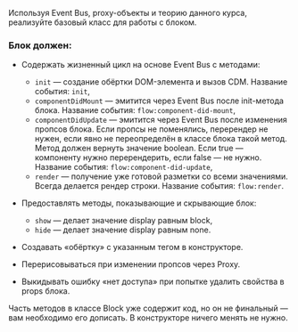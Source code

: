 Используя Event Bus, proxy-объекты и теорию данного курса, реализуйте базовый класс для работы с блоком.

### Блок должен:

* Содержать жизненный цикл на основе Event Bus с методами:
  * `init` — создание обёртки DOM-элемента и вызов CDM. Название события: `init`,
  * `componentDidMount` — эмитится через Event Bus после init-метода блока. Название события: `flow:component-did-mount`,
  * `componentDidUpdate` — эмитится через Event Bus после изменения пропсов блока. Если пропсы не поменялись, перерендер
    не нужен, если явно не переопределён в классе блока такой метод. Метод должен вернуть значение boolean. Если true —
    компоненту нужно перерендерить, если false — не нужно. Название события: `flow:component-did-update`,
  * `render` — получение уже готовой разметки со всеми значениями. Всегда делается рендер строки. Название
    события: `flow:render`.

* Предоставлять методы, показывающие и скрывающие блок:
  * `show` — делает значение display равным block,
  * `hide` — делает значение display равным none.
* Создавать «обёртку» с указанным тегом в конструкторе.
* Перерисовываться при изменении пропсов через Proxy.
* Выкидывать ошибку «нет доступа» при попытке удалить свойства в props блока.

Часть методов в классе Block уже содержит код, но он не финальный — вам необходимо его дописать. В конструкторе ничего
менять не нужно.